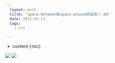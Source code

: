 ```yaml
---
  layout: post
  tilte: "space-between和space-around的区别？.md"
  date: 2021-01-11-
  tags: 
    - css

---
```



* content
{:toc}


![](https://upload-images.jianshu.io/upload_images/15312191-5bec8d6dbbba5744.png?imageMogr2/auto-orient/strip%7CimageView2/2/w/1240)
![](https://upload-images.jianshu.io/upload_images/15312191-5fc3f26913c82050.png?imageMogr2/auto-orient/strip%7CimageView2/2/w/1240)
